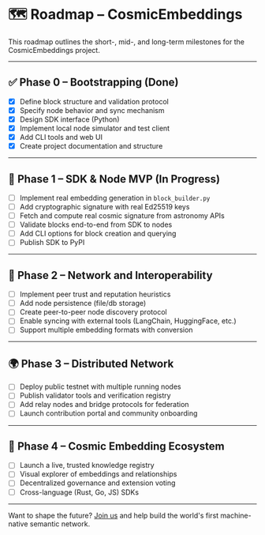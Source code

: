 # 🗺️ Roadmap – CosmicEmbeddings

This roadmap outlines the short-, mid-, and long-term milestones for the CosmicEmbeddings project.

---

## ✅ Phase 0 – Bootstrapping (Done)

- [x] Define block structure and validation protocol
- [x] Specify node behavior and sync mechanism
- [x] Design SDK interface (Python)
- [x] Implement local node simulator and test client
- [x] Add CLI tools and web UI
- [x] Create project documentation and structure

---

## 🚧 Phase 1 – SDK & Node MVP (In Progress)

- [ ] Implement real embedding generation in `block_builder.py`
- [ ] Add cryptographic signature with real Ed25519 keys
- [ ] Fetch and compute real cosmic signature from astronomy APIs
- [ ] Validate blocks end-to-end from SDK to nodes
- [ ] Add CLI options for block creation and querying
- [ ] Publish SDK to PyPI

---

## 🔄 Phase 2 – Network and Interoperability

- [ ] Implement peer trust and reputation heuristics
- [ ] Add node persistence (file/db storage)
- [ ] Create peer-to-peer node discovery protocol
- [ ] Enable syncing with external tools (LangChain, HuggingFace, etc.)
- [ ] Support multiple embedding formats with conversion

---

## 🌍 Phase 3 – Distributed Network

- [ ] Deploy public testnet with multiple running nodes
- [ ] Publish validator tools and verification registry
- [ ] Add relay nodes and bridge protocols for federation
- [ ] Launch contribution portal and community onboarding

---

## 🌌 Phase 4 – Cosmic Embedding Ecosystem

- [ ] Launch a live, trusted knowledge registry
- [ ] Visual explorer of embeddings and relationships
- [ ] Decentralized governance and extension voting
- [ ] Cross-language (Rust, Go, JS) SDKs

---

Want to shape the future? [Join us](../CONTRIBUTING.md) and help build the world's first machine-native semantic network.
